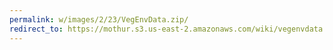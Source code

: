 ```yaml
---
permalink: w/images/2/23/VegEnvData.zip/
redirect_to: https://mothur.s3.us-east-2.amazonaws.com/wiki/vegenvdata.zip
---
```


